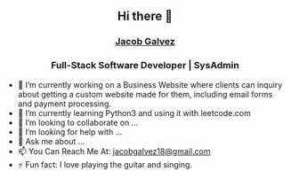 <h2 align=center> Hi there 👋</h2>
<h3 align=center><a href="https://websiteforgers.com" target="_blank">Jacob Galvez</a></h3>
<h3 align=center>Full-Stack Software Developer | SysAdmin</h3>  

<!--
**JacobGalvez/JacobGalvez** is a ✨ _special_ ✨ repository because its `README.md` (this file) appears on your GitHub profile.

Here are some ideas to get you started:
-->

- 🔭 I’m currently working on a Business Website where clients can inquiry about getting a custom website made for them, including email forms and payment processing.
- 🌱 I’m currently learning Python3 and using it with leetcode.com
- 👯 I’m looking to collaborate on ...
- 🤔 I’m looking for help with ...
- 💬 Ask me about ...
- 📫 You Can Reach Me At: jacobgalvez18@gmail.com
- ⚡ Fun fact: I love playing the guitar and singing.

